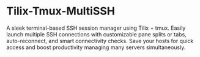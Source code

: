 # Tilix-Tmux-MultiSSH
A sleek terminal-based SSH session manager using Tilix + tmux. Easily launch multiple SSH connections with customizable pane splits or tabs, auto-reconnect, and smart connectivity checks. Save your hosts for quick access and boost productivity managing many servers simultaneously.
